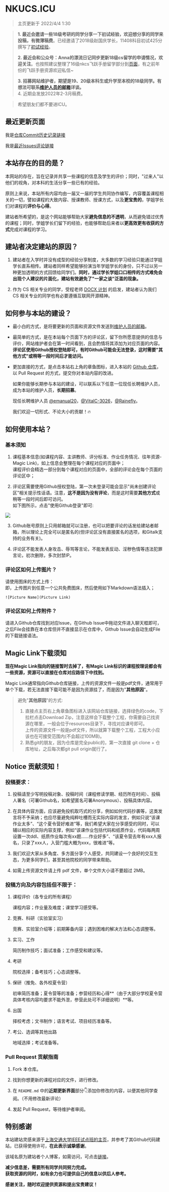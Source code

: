 # NKUCS.ICU

> 主页更新于 2022/4/4 1:30

> **1. 最近会邀请一些18级考研的同学分享一下初试经验，欢迎想分享的同学来投稿，有微薄稿费**。已经邀请了2018级赵国庆学长，11408科目初试425分撰写了[初试经验](/experiences/master_exam/me_1.md)。
> 
> **2. 最近会和公众号：Anna的漂流日记同步更新18级cs留学的申请情况，欢迎关注**。也按照建议整理了16级nkcs飞跃手册留学部分到[页面](/experiences/abroad/)，有之前年份的飞跃手册资源欢迎私信~
> 
> **3. 招募网站维护者，期望是19、20级本科生或升学至本校的18级同学。有想法可联系[维护人员的邮箱](mailto:emanual20@foxmail.com)详谈。** \
> 4. 近期会发放2022年2-3月稿费。

> 希望朋友们都不要进ICU。

## 最近更新页面

我是[仓库Commit历史记录链接](https://github.com/Emanual20/Emanual20.github.io/commits/main)

我是[最近Issues评论链接](https://github.com/Emanual20/Emanual20.github.io/issues?q=is%3Aissue+is%3Aopen+sort%3Aupdated-desc)

## 本站存在的目的是？

本网站的存在，旨在记录并共享一些课程的信息及学生的评价；同时，"过来人"以他们的视角，对本科的生活分享一些已有的经验。

原则上来说，本站所有内容均由一届又一届的学生共同协作编写，内容覆盖课程相关的一切，譬如课程的大致内容、授课教师、授课方式，以及**更宝贵的**，学姐学长们对课程的**评价与心得**。

建站者所希望的，是这个网站能够帮助大家**避免信息的不透明**，从而避免错过优秀的课程；同时，学姐学长们留下的经验，也能够帮助后来者以**更高效更有收获的方式**完成对课程的学习。

## 建站者决定建站的原因？

1. 建站者在入学时并没有成型的经验分享制度，大多数的学习经验只能通过学姐学长直系相传。建站者同样希望能够扮演当年学姐学长的身份，只不过以另一种更加透明的方式回馈给同学们。**同时，通过学长学姐口口相传的方式难免会出现个人建议的片面化，建站有效避免了"一家之谈"泛滥的现象。**

2. 作为 CS 相关专业的同学，受程老师 [DOCX 计划](https://mmcheng.net/docx/) 的启发，建站者认为我们 CS 相关专业的同学也有必要遵循互联网开源精神。

## 如何参与本站的建设？

- 最小白的方式，是将要更新的页面和资源文件发送到[维护人员的邮箱](mailto:emanual20@foxmail.com)。

- 最简单的方式，是在本站每个页面下方的评论区，留下你所愿意提供的信息与评价，网站维护者会在第一时间看到，且会酌情将其添加为对应页面的内容。**评论区使用Github授权登陆即可，有时Github可能会无法登录，这时需要"其他方式"或稍等一段时间后才能访问。**

- 更加直接的方式，是点击本站右上角的章鱼图标，进入本站的 [Github 仓库](https://github.com/emanual20/emanual20.github.io/)，以 Pull Request 的方式，提交你对本站内容的改进。

    如果你能够长期参与本站的建设，可以联系以下任意一位现任长聘维护人员，成为本站的维护人员，**长期招募**。

    现任长聘维护人员 [@emanual20](https://github.com/emanual20/)，[@VitalC-3026](https://github.com/VitalC-3026/)，[@Rainefly](https://github.com/Rainefly)。

    我们欢迎一切形式、不论大小的贡献！🔥



## 如何使用本站？

### 基本须知

1. 课程基本信息(如课程内容、主讲教师、评分标准、作业任务情况、往年资源-Magic Link)，如上信息会整理在每个课程对应的页面中；\
课程评价会精选一部分到每个课程对应的页面中，全部的评论会在每个页面的评论区中；

2. 评论区需要使用Github授权登陆，第一次未登录可能会显示"尚未创建评论区"相关提示性话语。注意，**这不是因为没有评论**，而是这时需要**其他方式**或稍等一段时间后即可访问。\
如下图所示，点击"使用Github登录"即可:

![](https://s3.bmp.ovh/imgs/2022/01/5e5db805da45127c.png)

3. Github账号原则上只用邮箱就可以注册，也可以把要评论的话发给建站者邮箱，所以理论上完全可以是匿名的(但评论区没有直接匿名的选项，和Gitalk支持的业务有关)。

4. 评论区不能发表人身攻击、辱骂等言论，不能发表反动、淫秽色情等违法犯罪言论，初次删除，多次封禁IP。

### 评论区如何上传图片？

请使用图床的方式上传：\
即，上传图片到任意一个公共免费图床，然后使用如下Markdown语法插入；

```
![Picture Name](Picture Link)

```

### 评论区如何上传附件？

请进入Github仓库找到对应Issue，在Github Issue中拖动文件进入聊天框即可，之后File会挂靠在本仓库但并不直接显示在仓库中，Github Issue会自动生成File的下载链接语法。

## Magic Link下载须知

**现在Magic Link指向的链接暂时去掉了，有Magic Link标识的课程按理说都会有一些资源，资源可以直接在仓库对应路径下中找到。**

Magic Link通常指向Github仓库链接，上传的资源文件一般是pdf文件，通常用于单个下载，若无法直接下载可能不是因为资源挂了，而是因为"**其他原因**"。

> 避免"**其他原因**"的方式:
> 1. 直接点主页右上角章鱼图标进入该网站仓库链接，选择绿色的code，下拉栏点击Download Zip，注意这样会下载整个工程，你需要自己找资源在哪里，一般会位于resources目录下，寻找对应课号即可。\
上传的资源文件一般是pdf文件，所以就算下载整个工程，工程大小应该也在可接受范围内(不会超过100MB)。
> 2. 熟悉git的朋友，因为仓库是完全public的，第一次直接 git clone + 仓库地址，之后每次都git pull origin就行了。

## Notice 贡献须知！

### **投稿要求**：

1. 投稿请至少写明投稿对象、投稿时间（课程修读学期、经历所在时间）、投稿人署名（可署Github名，如希望匿名可署Anonymous）、投稿具体内容。

2. 在具体内容方面，应该避免投机取巧式的分享，例如如何代码抄袭等，这类发言将不予采纳；也应尽量避免纯粹吐槽而无实际内容的发言，例如只说“该课作业太多”、“这个夏令营好难进”等，我们希望大家在分享感受的同时，可以辅以相应的实际内容支撑，例如“该课作业包括代码和纸质作业，代码每两周设置一次ddl、纸质作业每次有xx题……作业好多”、“该夏令营去年有xxx人报名，只录了xxx人，入营门槛大概为xxx，很难进”等。 

3. 我们欢迎大家从多角度、多方面分享个人感受，共同建设一个良好的交互生态，为更多同学们，甚至其他院校的同学带来帮助。

4. 如需上传资源文件请上传 pdf 文件，单个文件大小请不要超过 2MB。

### **投稿方向及内容包括但不限于**：

1. 课程评价（各专业的所有课程）

    课程内容；作业量及难度；课堂学习感受等。

2. 竞赛、科研（实验室实习）

    竞赛、实验室介绍等；前期筹备内容；遇到困难的解决方法和心态调整等。

3. 实习、工作

    简历制作技巧；面试准备；工作感受和建议等。

4. 考研

    院校选择；备考技巧；心态调整等。

5. 保研（推免、各外校夏令营）

    初审简历准备；夏令营等的准备；参营经历和心得**（由于大部分学校夏令营具体考核内容均要求不能外泄，参营此处可不详细说明）**等。

6. 出国

    择校考虑；文书制作；语言考试、项目经历准备等。

7. 考公、选调等其他出路

    地域选择；考试准备等。

### Pull Request 贡献指南

1. Fork 本仓库。

2. 找到你想更新的课程对应的文件，进行修改。

3. 在 `README.md` 中的**近期更新界面**部分👇添加你修改的内容，以便其他同学查阅。（不用修改最新评论）

4. 发起 Pull Request，等待维护者审阅。

## 特别感谢

本站建站灵感来源于[上海交通大学IEEE试点班的主页](https://ieee.icu/)，并参考了其Github代码建站，已获得使用许可，**在此表示诚挚感谢**。

该域名原为建站者个人博客，如需访问，可点击[链接](https://emanual20.github.io/OriginBlog/)。

**减少信息差，需要所有同学共同努力完成。\
获取资源的同时，如有余力也可提供自己的信息以供后人参考。**

**感谢关注，随时欢迎提供资源和提出宝贵建议！**

